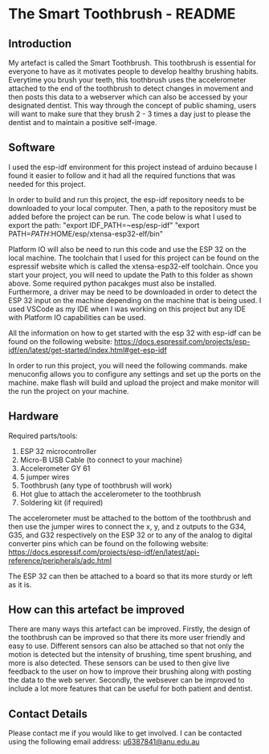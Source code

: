 # The Smart Toothbrush - README

## Introduction
My artefact is called the Smart Toothbrush. This toothbrush is essential for everyone to have as it motivates people to develop healthy brushing habits. Everytime you brush your teeth, this toothbrush uses the accelerometer attached to the end of the toothbrush to detect changes in movement and then posts this data to a webserver which can also be accessed by your designated dentist. This way through the concept of public shaming, users will want to make sure that they brush 2 - 3 times a day just to please the dentist and to maintain a positive self-image.

## Software
I used the esp-idf environment for this project instead of arduino because I found it easier to follow and it had all the required functions that was needed for this project.

In order to build and run this project, the esp-idf repository needs to be downloaded to your local computer. Then, a path to the repository must be added before the project can be run. The code below is what I used to export the path:
"export IDF_PATH=~esp/esp-idf"
"export PATH=$PATH:$HOME/esp/xtensa-esp32-elf/bin"

Platform IO will also be need to run this code and use the ESP 32 on the local machine. The toolchain that I used for this project can be found on the espressif website which is called the xtensa-esp32-elf toolchain. Once you start your project, you will need to update the Path to this folder as shown above. Some required python pacakges must also be installed. Furthermore, a driver may be need to be downloaded in order to detect the ESP 32 input on the machine depending on the machine that is being used. I used VSCode as my IDE when I was working on this project but any IDE with Platform IO capabilities can be used.

All the information on how to get started with the esp 32 with esp-idf can be found on the following website:
https://docs.espressif.com/projects/esp-idf/en/latest/get-started/index.html#get-esp-idf

In order to run this project, you will need the following commands. make menuconfig allows you to configure any settings and set up the ports on the machine. make flash will build and upload the project and make monitor will the run the project on your machine.

## Hardware
Required parts/tools:
1. ESP 32 microcontroller
2. Micro-B USB Cable (to connect to your machine)
3. Accelerometer GY 61
4. 5 jumper wires
5. Toothbrush (any type of toothbrush will work)
6. Hot glue to attach the accelerometer to the toothbrush
7. Soldering kit (if required)

The accelerometer must be attached to the bottom of the toothbrush and then use the jumper wires to connect the x, y, and z outputs to the G34, G35, and G32 respectively on the ESP 32 or to any of the analog to digital converter pins which can be found on the following website:
https://docs.espressif.com/projects/esp-idf/en/latest/api-reference/peripherals/adc.html

The ESP 32 can then be attached to a board so that its more sturdy or left as it is.

## How can this artefact be improved
There are many ways this artefact can be improved. Firstly, the design of the toothbrush can be improved so that there its more user friendly and easy to use. Different sensors can also be attached so that not only the motion is detected but the intensity of brushing, time spent brushing, and more is also detected. These sensors can be used to then give live feedback to the user on how to improve their brushing along with posting the data to the web server. Secondly, the websever can be improved to include a lot more features that can be useful for both patient and dentist.

## Contact Details
Please contact me if you would like to get involved. I can be contacted using the following email address:
u6387841@anu.edu.au 